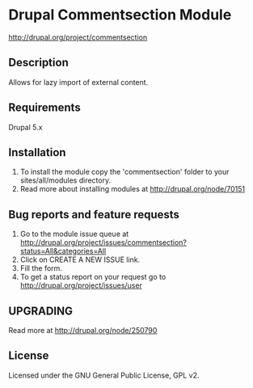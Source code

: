 Drupal Commentsection Module
========================================
http://drupal.org/project/commentsection


## Description
Allows for lazy import of external content.

## Requirements
Drupal 5.x

## Installation
1. To install the module copy the 'commentsection' folder to your sites/all/modules directory.
2. Read more about installing modules at http://drupal.org/node/70151


## Bug reports and feature requests
1. Go to the module issue queue at http://drupal.org/project/issues/commentsection?status=All&categories=All
2. Click on CREATE A NEW ISSUE link.
3. Fill the form.
4. To get a status report on your request go to http://drupal.org/project/issues/user


## UPGRADING
Read more at http://drupal.org/node/250790

## License
Licensed under the GNU General Public License, GPL v2.
